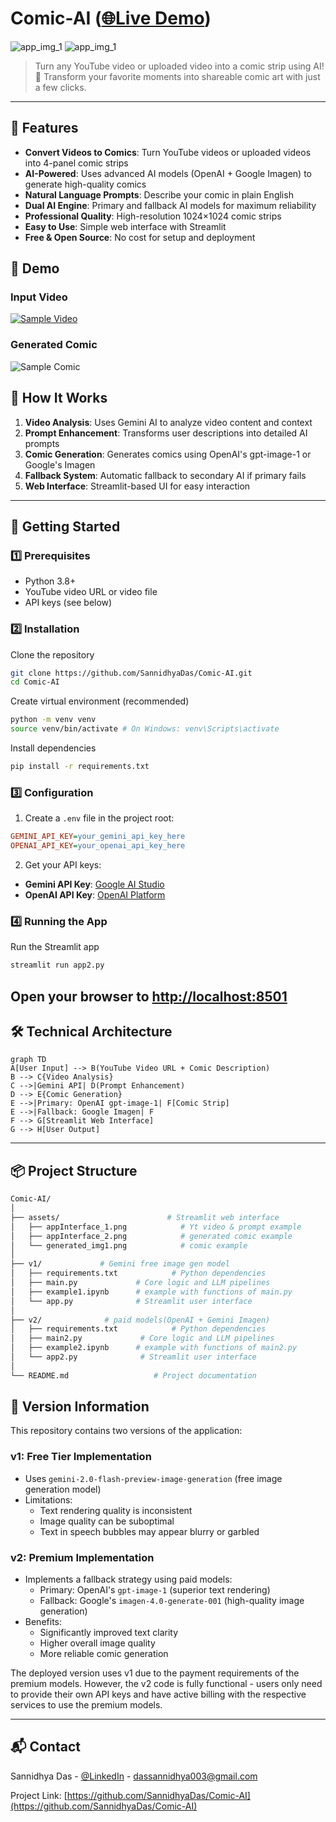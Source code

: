 # Comic-AI ([🌐Live Demo](https://sannidhya-das-comic-ai.streamlit.app))

![app_img_1](https://github.com/SannidhyaDas/Comic-AI/blob/main/assets/app_interface1.png)
![app_img_1](https://github.com/SannidhyaDas/Comic-AI/blob/main/assets/app_interface2.png)


> Turn any YouTube video or uploaded video into a comic strip using AI! 🎨 Transform your favorite moments into shareable comic art with just a few clicks.
---
## 🌟 Features

- **Convert Videos to Comics**: Turn YouTube videos or uploaded videos into 4-panel comic strips
- **AI-Powered**: Uses advanced AI models (OpenAI + Google Imagen) to generate high-quality comics
- **Natural Language Prompts**: Describe your comic in plain English
- **Dual AI Engine**: Primary and fallback AI models for maximum reliability
- **Professional Quality**: High-resolution 1024×1024 comic strips
- **Easy to Use**: Simple web interface with Streamlit
- **Free & Open Source**: No cost for setup and deployment

## 🎥 Demo

### Input Video
[![Sample Video](https://img.youtube.com/vi/_AYnFtU56hE/maxresdefault.jpg)](https://www.youtube.com/watch?v=_AYnFtU56hE)

### Generated Comic
![Sample Comic](https://github.com/SannidhyaDas/Comic-AI/blob/main/assets/generated_img1.png)

## 🔧 How It Works

1. **Video Analysis**: Uses Gemini AI to analyze video content and context
2. **Prompt Enhancement**: Transforms user descriptions into detailed AI prompts
3. **Comic Generation**: Generates comics using OpenAI's gpt-image-1 or Google's Imagen
4. **Fallback System**: Automatic fallback to secondary AI if primary fails
5. **Web Interface**: Streamlit-based UI for easy interaction
---
## 🚀 Getting Started

### 1️⃣ Prerequisites
- Python 3.8+
- YouTube video URL or video file
- API keys (see below)

### 2️⃣ Installation
Clone the repository
```bash
git clone https://github.com/SannidhyaDas/Comic-AI.git
cd Comic-AI
```
Create virtual environment (recommended)
```bash
python -m venv venv
source venv/bin/activate # On Windows: venv\Scripts\activate
```
Install dependencies
```bash
pip install -r requirements.txt
```

### 3️⃣ Configuration

1. Create a `.env` file in the project root:
```ini
GEMINI_API_KEY=your_gemini_api_key_here
OPENAI_API_KEY=your_openai_api_key_here
```

2. Get your API keys:
- **Gemini API Key**: [Google AI Studio](https://aistudio.google.com)
- **OpenAI API Key**: [OpenAI Platform](https://platform.openai.com)

### 4️⃣ Running the App

Run the Streamlit app
```bash
streamlit run app2.py
```
Open your browser to [http://localhost:8501](http://localhost:8501)
---

## 🛠️ Technical Architecture

```mermaid
graph TD
A[User Input] --> B(YouTube Video URL + Comic Description)
B --> C{Video Analysis}
C -->|Gemini API| D(Prompt Enhancement)
D --> E{Comic Generation}
E -->|Primary: OpenAI gpt-image-1| F[Comic Strip]
E -->|Fallback: Google Imagen| F
F --> G[Streamlit Web Interface]
G --> H[User Output]
```
---

## 📦 Project Structure

```bash
Comic-AI/
│
├── assets/                        # Streamlit web interface
│   ├── appInterface_1.png            # Yt video & prompt example 
│   ├── appInterface_2.png            # generated comic example 
│   └── generated_img1.png            # comic example 
│
├── v1/             # Gemini free image gen model
│   ├── requirements.txt            # Python dependencies
│   ├── main.py             # Core logic and LLM pipelines  
│   ├── example1.ipynb      # example with functions of main.py 
│   └── app.py              # Streamlit user interface
│
├── v2/              # paid models(OpenAI + Gemini Imagen) 
│   ├── requirements.txt            # Python dependencies
│   ├── main2.py             # Core logic and LLM pipelines
│   ├── example2.ipynb      # example with functions of main2.py 
│   └── app2.py              # Streamlit user interface
│
└── README.md                   # Project documentation

```
## 📌 Version Information

This repository contains two versions of the application:

### v1: Free Tier Implementation
- Uses `gemini-2.0-flash-preview-image-generation` (free image generation model)
- Limitations:
  - Text rendering quality is inconsistent
  - Image quality can be suboptimal
  - Text in speech bubbles may appear blurry or garbled

### v2: Premium Implementation
- Implements a fallback strategy using paid models:
  - Primary: OpenAI's `gpt-image-1` (superior text rendering)
  - Fallback: Google's `imagen-4.0-generate-001` (high-quality image generation)
- Benefits:
  - Significantly improved text clarity
  - Higher overall image quality
  - More reliable comic generation

The deployed version uses v1 due to the payment requirements of the premium models. However, the v2 code is fully functional - users only need to provide their own API keys and have active billing with the respective services to use the premium models.
 

---
## 📬 Contact

Sannidhya Das - [@LinkedIn](https://www.linkedin.com/in/sannidhya-das3/) - dassannidhya003@gmail.com

Project Link: [https://github.com/SannidhyaDas/Comic-AI](https://github.com/SannidhyaDas/Comic-AI)
